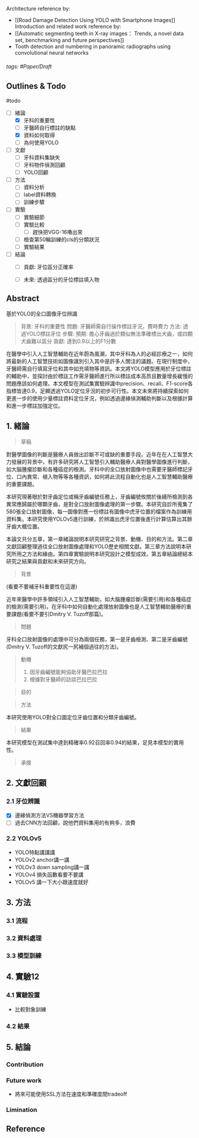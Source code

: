 Architecture reference by: 
- [[Road Damage Detection Using YOLO with Smartphone Images]]
Introduction and related work reference by:
- [[Automatic segmenting teeth in X-ray images： Trends, a novel data set, benchmarking and future perspectives]]
- Tooth detection and numbering in panoramic radiographs using convolutional neural networks


###### tags: #Paper/Draft

## Outlines & Todo
#todo
- [ ] 緒論
	- [x] 牙科的重要性
	- [ ] 牙醫師自行標註的缺點
	- [x] 資料如何取得
	- [ ] 為何使用YOLO
- [ ] 文獻
	- [ ] 牙科資料集缺失
	- [ ] 牙科物件偵測回顧
	- [ ] YOLO回顧
- [ ] 方法
	- [ ] 資料分析
	- [ ] label資料轉換
	- [ ] 訓練步驟
- [ ] 實驗
	- [ ] 實驗細節
	- [ ] 實驗比較
		- [ ] 趕快把VGG-16嚕出來
	- [ ] 檢查第50輪訓練的cls的分類狀況
	- [ ] 實驗結果
- [ ] 結論
	- [ ] 貢獻: 牙位區分正確率
	- [ ] 未來: 透過區分的牙位標註填入物


## Abstract
基於YOLO的全口圖像牙位辨識

> 背景: 牙科的重要性
> 問題: 牙醫師需自行操作標註牙況，費時費力
> 方法: 透過YOLO標註牙位
> 步驟: 
> 預期: 擔心牙齒過於類似無法準確標出犬齒，或四顆犬齒難以區分
> 貢獻: 達到0.9以上的F1分數

在醫學中引入人工智慧輔助在近年蔚為風潮，其中牙科為人的必經診療之一，如何將最新的人工智慧技術如圖像識別引入其中是許多人關注的議題。在現行制度中，牙醫師需自行填寫牙位和其中如充填物等資訊。本文將YOLO模型應用於牙位標註的輔助中，並探討由於標註工作需牙醫師進行所以標註成本高昂且數量增長緩慢的問題應該如何處理。本文模型在測試集實驗辨識中precision、recall、F1-score各指標皆達0.9，足顯透過YOLO定位牙況的初步可行性。本文未來將持續探索如何更進一步的使用少量標註資料定位牙況，例如透過邊緣偵測輔助判斷以及根據計算和進一步標註加強定位。

## 1. 緒論
> 草稿

對醫學圖像的判斷是醫療人員做出診斷不可或缺的重要手段。近年在在人工智慧大力發展的背景中，有許多研究將人工智慧引入輔助醫療人員對醫學圖像進行判斷，如大腦腫瘤診斷和各種癌症的檢測。牙科中的全口放射圖像中也需要牙醫師標記牙位、口內異常、植入物等等各種資訊，如何將此流程自動化也是人工智慧輔助醫療的重要課題。

本研究現著眼於對牙齒定位或稱牙齒編號任務上，牙齒編號攸關於後續所檢測到各異常應歸屬於哪顆牙齒，是對全口放射圖像處理的第一步驟。本研究自診所蒐集了580張全口放射圖像，每一圖像對應一份標註有圖像中虎牙位置的檔案作為訓練用資料集。本研究使用YOLOv5進行訓練，於辨識出虎牙位置後進行計算估算出其餘牙齒大概位置。

本論文共分五章，第一章緒論說明本研究研究之背景、動機、目的和方法。第二章文獻回顧整理過往全口放射圖像處理和YOLO歷史相關文獻。第三章方法說明本研究所用之方法和緣由。第四章實驗說明本研究設計之模型成效。第五章結論總結本研究之結果與貢獻和未來研究方向。

> 背景

(看要不要補牙科重要性在這邊)

近年來醫學中許多領域引入人工智慧輔助，如大腦腫瘤診斷(需要引用)和各種癌症的檢測(需要引用)。在牙科中如何自動化處理放射圖像也是人工智慧輔助醫療的重要課題(看要不要引Dmitry V. Tuzoff那篇)。

> 問題

牙科全口放射圖像的處理中可分為兩個任務，第一是牙齒檢測、第二是牙齒編號(Dmitry V. Tuzoff的文獻尻一尻補個過往的方法)。

> 動機
> 1. 因牙齒編號能夠協助牙醫巴拉巴拉
> 2. 根據對牙醫師的訪談巴拉巴拉

> 目的

> 方法

本研究使用YOLO對全口圖定位牙齒位置和分類牙齒編號。

> 結果

本研究模型在測試集中達到精確率0.92召回率0.94的結果，足見本模型的實用性。

> 承接
## 2. 文獻回顧

### 2.1 牙位辨識

- [x] 邊緣偵測方法VS機器學習方法
- [ ] 過去CNN方法回顧，說他們資料集用的有夠多，浪費
### 2.2 YOLOv5
- YOLO特點講講講
- YOLOv2 anchor講一講
- YOLOv3 down sampling講一講
- YOLOv4 損失函數看要不要講
- YOLOv5 講一下大小跟速度就好
## 3. 方法
### 3.1 流程
### 3.2 資料處理
### 3.3 模型訓練
## 4. 實驗12
### 4.1 實驗設置
- 比較對象訓練
### 4.2 結果

## 5. 結論
### Contribution
### Future work
- 將來可能使用SSL方法在速度和準確度間tradeoff
### Limination
## Reference